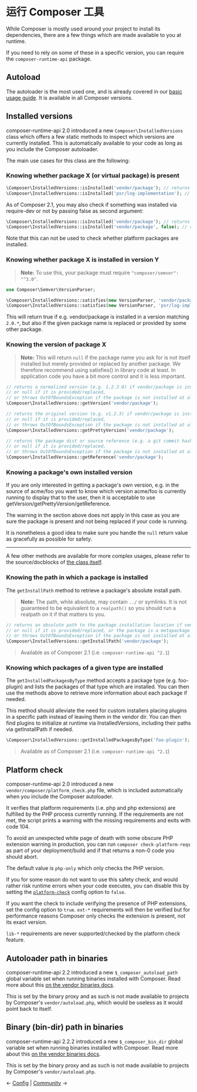 # 运行 Composer 工具

While Composer is mostly used around your project to install its dependencies,
there are a few things which are made available to you at runtime.

If you need to rely on some of these in a specific version, you can require
the `composer-runtime-api` package.

## Autoload

The autoloader is the most used one, and is already covered in our
[basic usage guide](01-basic-usage.md#autoloading). It is available in all
Composer versions.

## Installed versions

composer-runtime-api 2.0 introduced a new `Composer\InstalledVersions` class which offers
a few static methods to inspect which versions are currently installed. This is
automatically available to your code as long as you include the Composer autoloader.

The main use cases for this class are the following:

### Knowing whether package X (or virtual package) is present

```php
\Composer\InstalledVersions::isInstalled('vendor/package'); // returns bool
\Composer\InstalledVersions::isInstalled('psr/log-implementation'); // returns bool
```

As of Composer 2.1, you may also check if something was installed via require-dev or not by
passing false as second argument:

```php
\Composer\InstalledVersions::isInstalled('vendor/package'); // returns true assuming this package is installed
\Composer\InstalledVersions::isInstalled('vendor/package', false); // returns true if vendor/package is in require, false if in require-dev
```

Note that this can not be used to check whether platform packages are installed.

### Knowing whether package X is installed in version Y

> **Note:** To use this, your package must require `"composer/semver": "^3.0"`.

```php
use Composer\Semver\VersionParser;

\Composer\InstalledVersions::satisfies(new VersionParser, 'vendor/package', '2.0.*');
\Composer\InstalledVersions::satisfies(new VersionParser, 'psr/log-implementation', '^1.0');
```

This will return true if e.g. vendor/package is installed in a version matching
`2.0.*`, but also if the given package name is replaced or provided by some other
package.

### Knowing the version of package X

> **Note:** This will return `null` if the package name you ask for is not itself installed
> but merely provided or replaced by another package. We therefore recommend using satisfies()
> in library code at least. In application code you have a bit more control and it is less
> important.

```php
// returns a normalized version (e.g. 1.2.3.0) if vendor/package is installed,
// or null if it is provided/replaced,
// or throws OutOfBoundsException if the package is not installed at all
\Composer\InstalledVersions::getVersion('vendor/package');
```

```php
// returns the original version (e.g. v1.2.3) if vendor/package is installed,
// or null if it is provided/replaced,
// or throws OutOfBoundsException if the package is not installed at all
\Composer\InstalledVersions::getPrettyVersion('vendor/package');
```

```php
// returns the package dist or source reference (e.g. a git commit hash) if vendor/package is installed,
// or null if it is provided/replaced,
// or throws OutOfBoundsException if the package is not installed at all
\Composer\InstalledVersions::getReference('vendor/package');
```

### Knowing a package's own installed version

If you are only interested in getting a package's own version, e.g. in the source of acme/foo you want
to know which version acme/foo is currently running to display that to the user, then it is
acceptable to use getVersion/getPrettyVersion/getReference.

The warning in the section above does not apply in this case as you are sure the package is present
and not being replaced if your code is running.

It is nonetheless a good idea to make sure you handle the `null` return value as gracefully as
possible for safety.

----

A few other methods are available for more complex usages, please refer to the
source/docblocks of [the class itself](https://github.com/composer/composer/blob/main/src/Composer/InstalledVersions.php).

### Knowing the path in which a package is installed

The `getInstallPath` method to retrieve a package's absolute install path.

> **Note:** The path, while absolute, may contain `../` or symlinks. It is
> not guaranteed to be equivalent to a `realpath()` so you should run a
> realpath on it if that matters to you.

```php
// returns an absolute path to the package installation location if vendor/package is installed,
// or null if it is provided/replaced, or the package is a metapackage
// or throws OutOfBoundsException if the package is not installed at all
\Composer\InstalledVersions::getInstallPath('vendor/package');
```

> Available as of Composer 2.1 (i.e. `composer-runtime-api ^2.1`)

### Knowing which packages of a given type are installed

The `getInstalledPackagesByType` method accepts a package type (e.g. foo-plugin) and lists
the packages of that type which are installed. You can then use the methods above to retrieve
more information about each package if needed.

This method should alleviate the need for custom installers placing plugins in a specific path
instead of leaving them in the vendor dir. You can then find plugins to initialize at runtime
via InstalledVersions, including their paths via getInstallPath if needed.

```php
\Composer\InstalledVersions::getInstalledPackagesByType('foo-plugin');
```

> Available as of Composer 2.1 (i.e. `composer-runtime-api ^2.1`)

## Platform check

composer-runtime-api 2.0 introduced a new `vendor/composer/platform_check.php` file, which
is included automatically when you include the Composer autoloader.

It verifies that platform requirements (i.e. php and php extensions) are fulfilled
by the PHP process currently running. If the requirements are not met, the script
prints a warning with the missing requirements and exits with code 104.

To avoid an unexpected white page of death with some obscure PHP extension warning in
production, you can run `composer check-platform-reqs` as part of your
deployment/build and if that returns a non-0 code you should abort.

The default value is `php-only` which only checks the PHP version.

If you for some reason do not want to use this safety check, and would rather
risk runtime errors when your code executes, you can disable this by setting the
[`platform-check`](06-config.md#platform-check) config option to `false`.

If you want the check to include verifying the presence of PHP extensions,
set the config option to `true`. `ext-*` requirements will then be verified
but for performance reasons Composer only checks the extension is present,
not its exact version.

`lib-*` requirements are never supported/checked by the platform check feature.

## Autoloader path in binaries

composer-runtime-api 2.2 introduced a new `$_composer_autoload_path` global
variable set when running binaries installed with Composer. Read more
about this [on the vendor binaries docs](articles/vendor-binaries.md#finding-the-composer-autoloader-from-a-binary).

This is set by the binary proxy and as such is not made available to projects
by Composer's `vendor/autoload.php`, which would be useless as it would point back
to itself.

## Binary (bin-dir) path in binaries

composer-runtime-api 2.2.2 introduced a new `$_composer_bin_dir` global
variable set when running binaries installed with Composer. Read more
about this [on the vendor binaries docs](articles/vendor-binaries.md#finding-the-composer-bin-dir-from-a-binary).

This is set by the binary proxy and as such is not made available to projects
by Composer's `vendor/autoload.php`.

&larr; [Config](06-config.md)  |  [Community](08-community.md) &rarr;
